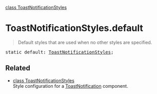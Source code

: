 [class ToastNotificationStyles](ToastNotificationStyles.md)

# ToastNotificationStyles.default

> Default styles that are used when no other styles are specified.

<pre class="docgen_signature">static default: <a href="ToastNotificationStyles.md">ToastNotificationStyles</a>;</pre>

## Related

- [<!--{ref:class}-->class ToastNotificationStyles](ToastNotificationStyles.md) \
    Style configuration for a [ToastNotification](ToastNotification.md) component.
